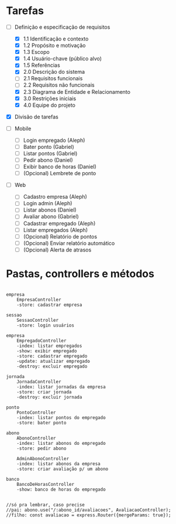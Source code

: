 
# Tarefas

- [ ] Definição e especificação de requisitos
	- [X] 1.1 Identificação e contexto
	- [X] 1.2 Propósito e motivação
	- [X] 1.3 Escopo
	- [X] 1.4 Usuário-chave (público alvo)
	- [X] 1.5 Referências
	- [X] 2.0 Descrição do sistema
	- [ ] 2.1 Requisitos funcionais
	- [ ] 2.2 Requisitos não funcionais
	- [X] 2.3 Diagrama de Entidade e Relacionamento 
	- [X] 3.0 Restrições iniciais
	- [X] 4.0 Equipe do projeto 

- [X] Divisão de tarefas

- [ ] Mobile
	- [ ] Login empregado (Aleph)
	- [ ] Bater ponto (Gabriel)
	- [ ] Listar pontos (Gabriel)
	- [ ] Pedir abono (Daniel)
	- [ ] Exibir banco de horas (Daniel)
	- [ ] (Opcional) Lembrete de ponto
	
- [ ] Web
	- [ ] Cadastro empresa (Aleph)
	- [ ] Login admin (Aleph)
	- [ ] Listar abonos (Daniel)
	- [ ] Avaliar abono (Gabriel)
	- [ ] Cadastrar empregado (Aleph)
	- [ ] Listar empregados (Aleph)
	- [ ] (Opcional) Relatório de pontos
	- [ ] (Opcional) Enviar relatório automático
	- [ ] (Opcional) Alerta de atrasos

# Pastas, controllers e métodos
```

empresa
	EmpresaController
	-store: cadastrar empresa

sessao
	SessaoController
	-store: login usuários

empresa
	EmpregadoController
	-index: listar empregados
	-show: exibir empregado
	-store: cadastrar empregado
	-update: atualizar empregado
	-destroy: excluir empregado

jornada
	JornadaController
	-index: listar jornadas da empresa
	-store: criar jornada
	-destroy: excluir jornada

ponto
	PontoController
	-index: listar pontos do empregado
	-store: bater ponto

abono
	AbonoController
	-index: listar abonos do empregado
	-store: pedir abono

	AdminAbonoController
	-index: listar abonos da empresa
	-store: criar avaliação p/ um abono

banco
	BancoDeHorasController
	-show: banco de horas do empregado


//só pra lembrar, caso precise
//pai: abono.use("/:abono_id/avaliacoes", AvaliacaoController);
//filho: const avaliacao = express.Router({mergeParams: true});

```
